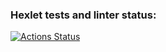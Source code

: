 ### Hexlet tests and linter status:
[![Actions Status](https://github.com/elecimry/python-project-lvl1/workflows/hexlet-check/badge.svg)](https://github.com/elecimry/python-project-lvl1/actions)